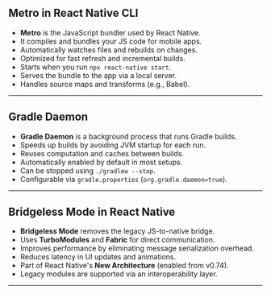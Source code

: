 

## Metro in React Native CLI

- **Metro** is the JavaScript bundler used by React Native.
- It compiles and bundles your JS code for mobile apps.
- Automatically watches files and rebuilds on changes.
- Optimized for fast refresh and incremental builds.
- Starts when you run `npx react-native start`.
- Serves the bundle to the app via a local server.
- Handles source maps and transforms (e.g., Babel).


---


## Gradle Daemon

- **Gradle Daemon** is a background process that runs Gradle builds.
- Speeds up builds by avoiding JVM startup for each run.
- Reuses computation and caches between builds.
- Automatically enabled by default in most setups.
- Can be stopped using `./gradlew --stop`.
- Configurable via `gradle.properties` (`org.gradle.daemon=true`).


---


## Bridgeless Mode in React Native

- **Bridgeless Mode** removes the legacy JS-to-native bridge.
- Uses **TurboModules** and **Fabric** for direct communication.
- Improves performance by eliminating message serialization overhead.
- Reduces latency in UI updates and animations.
- Part of React Native's **New Architecture** (enabled from v0.74).
- Legacy modules are supported via an interoperability layer.


---